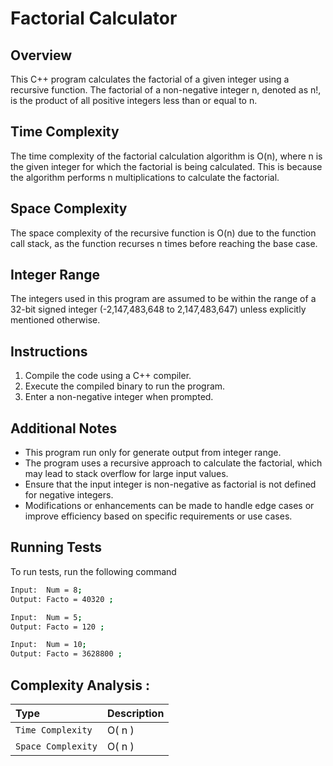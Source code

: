 # Factorial Calculator

## Overview

This C++ program calculates the factorial of a given integer using a recursive function. The factorial of a non-negative integer n, denoted as n!, is the product of all positive integers less than or equal to n.

## Time Complexity

The time complexity of the factorial calculation algorithm is O(n), where n is the given integer for which the factorial is being calculated. This is because the algorithm performs n multiplications to calculate the factorial.

## Space Complexity

The space complexity of the recursive function is O(n) due to the function call stack, as the function recurses n times before reaching the base case.

## Integer Range

The integers used in this program are assumed to be within the range of a 32-bit signed integer (-2,147,483,648 to 2,147,483,647) unless explicitly mentioned otherwise.

## Instructions

1. Compile the code using a C++ compiler.
2. Execute the compiled binary to run the program.
3. Enter a non-negative integer when prompted.

## Additional Notes
- This program run only for generate output from integer range.
- The program uses a recursive approach to calculate the factorial, which may lead to stack overflow for large input values.
- Ensure that the input integer is non-negative as factorial is not defined for negative integers.
- Modifications or enhancements can be made to handle edge cases or improve efficiency based on specific requirements or use cases.
## Running Tests

To run tests, run the following command

```bash
Input:  Num = 8;    
Output: Facto = 40320 ;
```
```bash
Input:  Num = 5;    
Output: Facto = 120 ;
```
```bash
Input:  Num = 10;    
Output: Facto = 3628800 ;
```



## Complexity Analysis :


| Type                | Description                |
| :-------            | :------------------------- |
| `Time Complexity`   | O( n )        |
| `Space Complexity`  | O( n )           |
